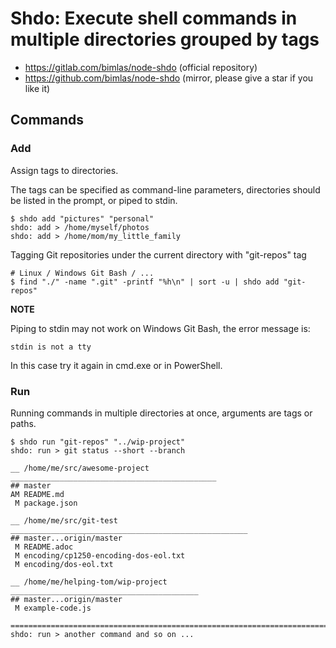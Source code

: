 # Shdo: Execute shell commands in multiple directories grouped by tags

* https://gitlab.com/bimlas/node-shdo (official repository)
* https://github.com/bimlas/node-shdo (mirror, please give a star if you like it)

## Commands

### Add

Assign tags to directories.

The tags can be specified as command-line parameters, directories should
be listed in the prompt, or piped to stdin.

```
$ shdo add "pictures" "personal"
shdo: add > /home/myself/photos
shdo: add > /home/mom/my_little_family
```

Tagging Git repositories under the current directory with "git-repos" tag

```
# Linux / Windows Git Bash / ...
$ find "./" -name ".git" -printf "%h\n" | sort -u | shdo add "git-repos"
```

**NOTE**

Piping to stdin may not work on Windows Git Bash, the error message is:
          
```
stdin is not a tty
```
          
In this case try it again in cmd.exe or in PowerShell.


### Run

Running commands in multiple directories at once, arguments are tags or paths.

```
$ shdo run "git-repos" "../wip-project"
shdo: run > git status --short --branch

__ /home/me/src/awesome-project ______________________________________________
## master
AM README.md
 M package.json

__ /home/me/src/git-test _____________________________________________________
## master...origin/master
 M README.adoc
 M encoding/cp1250-encoding-dos-eol.txt
 M encoding/dos-eol.txt
 
__ /home/me/helping-tom/wip-project __________________________________________
## master...origin/master
 M example-code.js

==============================================================================
shdo: run > another command and so on ... 
```